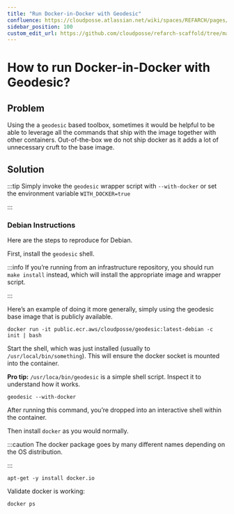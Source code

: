 ```yaml
---
title: "Run Docker-in-Docker with Geodesic"
confluence: https://cloudposse.atlassian.net/wiki/spaces/REFARCH/pages/1186332735
sidebar_position: 100
custom_edit_url: https://github.com/cloudposse/refarch-scaffold/tree/main/docs/docs/how-to-guides/tutorials/how-to-run-docker-in-docker-with-geodesic.md
---
```


# How to run Docker-in-Docker with Geodesic?

## Problem

Using the a `geodesic` based toolbox, sometimes it would be helpful to be able to leverage all the commands that ship with the image together with other containers. Out-of-the-box we do not ship docker as it adds a lot of unnecessary cruft to the base image.

## Solution

:::tip
Simply invoke the `geodesic` wrapper script with `--with-docker` or set the environment variable `WITH_DOCKER=true`

:::

### Debian Instructions

Here are the steps to reproduce for Debian.

First, install the `geodesic` shell.

:::info
 If you’re running from an infrastructure repository, you should run `make install` instead, which will install the appropriate image and wrapper script.

:::

Here’s an example of doing it more generally, simply using the geodesic base image that is publicly available.

```
docker run -it public.ecr.aws/cloudposse/geodesic:latest-debian -c init | bash
```

Start the shell, which was just installed (usually to `/usr/local/bin/something`). This will ensure the docker socket is mounted into the container.

**Pro tip:** `/usr/loca/bin/geodesic` is a simple shell script. Inspect it to understand how it works.

```
geodesic --with-docker
```

After running this command, you’re dropped into an interactive shell within the container.

Then install `docker` as you would normally.

:::caution
The docker package goes by many different names depending on the OS distribution.

:::

```
apt-get -y install docker.io
```

Validate docker is working:

```
docker ps
```

